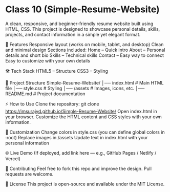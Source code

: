 ﻿# Class 10 (Simple-Resume-Website)

A clean, responsive, and beginner-friendly resume website built using HTML, CSS. This project is designed to showcase personal details, skills, projects, and contact information in a simple yet elegant format.

🚀 Features
Responsive layout (works on mobile, tablet, and desktop)
Clean and minimal design
Sections included:
Home – Quick intro
About – Personal details and short bio
Skills – Technical skills
Contact – Easy way to connect
Easy to customize with your own details

🛠️ Tech Stack
HTML5 – Structure
CSS3 – Styling

📂 Project Structure
Simple-Resume-Website/
│── index.html # Main HTML file
│── style.css  # Styling
│── /assets    # Images, icons, etc.
│── README.md  # Project documentation

⚡ How to Use
Clone the repository:
git clone https://imsurajyd.github.io/Simple-Resume-Website/
Open index.html in your browser.
Customize the HTML content and CSS styles with your own information.

🎨 Customization
Change colors in style.css (you can define global colors in :root)
Replace images in /assets
Update text in index.html with your personal information

🌐 Live Demo
(If deployed, add link here — e.g., GitHub Pages / Netlify / Vercel)

🤝 Contributing
Feel free to fork this repo and improve the design. Pull requests are welcome.

📜 License
This project is open-source and available under the MIT License.

